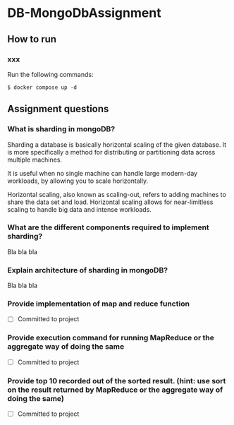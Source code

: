 # DB-MongoDbAssignment

## How to run
### xxx
Run the following commands:
```
$ docker compose up -d
```

## Assignment questions
### What is sharding in mongoDB?
Sharding a database is basically horizontal scaling of the given database. It is more specifically a method for distributing or partitioning data across multiple machines.

It is useful when no single machine can handle large modern-day workloads, by allowing you to scale horizontally.

Horizontal scaling, also known as scaling-out, refers to adding machines to share the data set and load. Horizontal scaling allows for near-limitless scaling to handle big data and intense workloads.

### What are the different components required to implement sharding?
Bla bla bla

### Explain architecture of sharding in mongoDB?
Bla bla bla

### Provide implementation of map and reduce function
- [ ] Committed to project

###  Provide execution command for running MapReduce or the aggregate way of doing the same
- [ ] Committed to project

### Provide top 10 recorded out of the sorted result. (hint: use sort on the result returned by MapReduce or the aggregate way of doing the same)
- [ ] Committed to project
